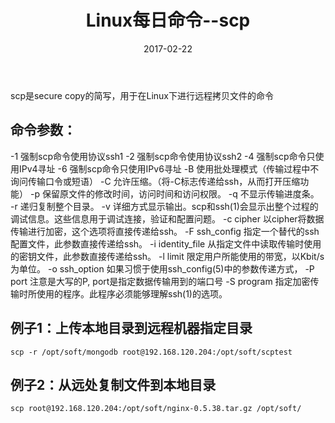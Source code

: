 ﻿---
title: "Linux每日命令--scp"
date: 2017-02-22
tags: ["Linux"]
draft: false
---


scp是secure copy的简写，用于在Linux下进行远程拷贝文件的命令

## 命令参数：
-1  强制scp命令使用协议ssh1 
-2  强制scp命令使用协议ssh2 
-4  强制scp命令只使用IPv4寻址 
-6  强制scp命令只使用IPv6寻址 
-B  使用批处理模式（传输过程中不询问传输口令或短语） 
-C  允许压缩。（将-C标志传递给ssh，从而打开压缩功能） 
-p 保留原文件的修改时间，访问时间和访问权限。 
-q  不显示传输进度条。 
-r  递归复制整个目录。 
-v 详细方式显示输出。scp和ssh(1)会显示出整个过程的调试信息。这些信息用于调试连接，验证和配置问题。
-c cipher  以cipher将数据传输进行加密，这个选项将直接传递给ssh。 
-F ssh_config  指定一个替代的ssh配置文件，此参数直接传递给ssh。 
-i identity_file  从指定文件中读取传输时使用的密钥文件，此参数直接传递给ssh。 
-l limit  限定用户所能使用的带宽，以Kbit/s为单位。 
-o ssh_option  如果习惯于使用ssh_config(5)中的参数传递方式，
-P port  注意是大写的P, port是指定数据传输用到的端口号 
-S program  指定加密传输时所使用的程序。此程序必须能够理解ssh(1)的选项。

## 例子1：上传本地目录到远程机器指定目录
```
scp -r /opt/soft/mongodb root@192.168.120.204:/opt/soft/scptest
```

## 例子2：从远处复制文件到本地目录
```
scp root@192.168.120.204:/opt/soft/nginx-0.5.38.tar.gz /opt/soft/
```
